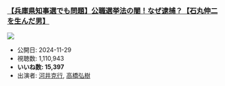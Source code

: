### [【兵庫県知事選でも問題】公職選挙法の闇！なぜ逮捕？【石丸伸二を生んだ男】](https://www.youtube.com/watch?v=smDf7a0Z_-w)
[![](https://img.youtube.com/vi/smDf7a0Z_-w/sddefault.jpg)](https://www.youtube.com/watch?v=smDf7a0Z_-w)
-   公開日: 2024-11-29
-   視聴数: 1,110,943
-   **いいね数: 15,397**
-   出演者: [河井克行](/rehacq_fan/people/河井克行 "wikilink"), [高橋弘樹](/rehacq_fan/people/高橋弘樹 "wikilink")
